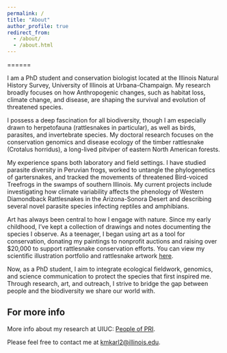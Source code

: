 ```yaml
---
permalink: /
title: "About"
author_profile: true
redirect_from: 
  - /about/
  - /about.html
---
```

======


I am a PhD student and conservation biologist located at the Illinois Natural History Survey, University of Illinois at Urbana-Champaign. My research broadly focuses on how Anthropogenic changes, such as habitat loss, climate change, and disease, are shaping the survival and evolution of threatened species. 

I possess a deep fascination for all biodiversity, though I am especially drawn to herpetofauna (rattlesnakes in particular), as well as birds, parasites, and invertebrate species. My doctoral research focuses on the conservation genomics and disease ecology of the timber rattlesnake (Crotalus horridus), a long-lived pitviper of eastern North American forests.

My experience spans both laboratory and field settings. I have studied parasite diversity in Peruvian frogs, worked to untangle the phylogenetics of gartersnakes, and tracked the movements of threatened Bird-voiced Treefrogs in the swamps of southern Illinois. My current projects include investigating how climate variability affects the phenology of Western Diamondback Rattlesnakes in the Arizona-Sonora Desert and describing several novel parasite species infecting reptiles and amphibians.

Art has always been central to how I engage with nature. Since my early childhood, I’ve kept a collection of drawings and notes documenting the species I observe. As a teenager, I began using art as a tool for conservation, donating my paintings to nonprofit auctions and raising over $20,000 to support rattlesnake conservation efforts. You can view my scientific illustration portfolio and rattlesnake artwork [here](https://kaitmkarl.github.io/portfolio/).

Now, as a PhD student, I aim to integrate ecological fieldwork, genomics, and science communication to protect the species that first inspired me. Through research, art, and outreach, I strive to bridge the gap between people and the biodiversity we share our world with.


For more info
------
More info about my research at UIUC: [People of PRI](https://blogs.illinois.edu/view/8126/1187534807).

Please feel free to contact me at kmkarl2@illinois.edu.
